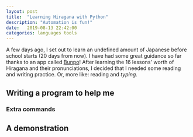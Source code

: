 ```yaml
---
layout: post
title:  "Learning Hiragana with Python"
description: "Automation is fun!"
date:   2019-08-13 22:42:00
categories: languages tools
---
```


A few days ago, I set out to learn an undefined amount of Japanese before school starts (20 days from now). I have had some great guidance so far thanks to an app called [Bunpo](https://getbunpo.com/)! After learning the 16 lessons' worth of Hiragana and their pronunciations, I decided that I needed some reading and writing practice. Or, more like: reading and *typing*.

## Writing a program to help me


### Extra commands

## A demonstration

